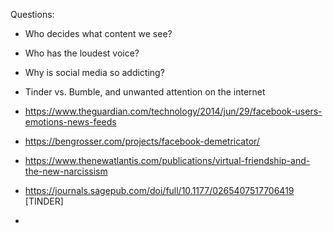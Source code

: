 Questions:

- Who decides what content we see?
- Who has the loudest voice?
- Why is social media so addicting?
- Tinder vs. Bumble, and unwanted attention on the internet

- https://www.theguardian.com/technology/2014/jun/29/facebook-users-emotions-news-feeds
- https://bengrosser.com/projects/facebook-demetricator/
- https://www.thenewatlantis.com/publications/virtual-friendship-and-the-new-narcissism
- https://journals.sagepub.com/doi/full/10.1177/0265407517706419 [TINDER]
- 